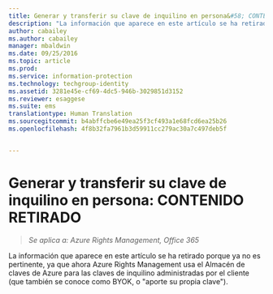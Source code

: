 ```yaml
---
title: Generar y transferir su clave de inquilino en persona&#58; CONTENIDO RETIRADO | Azure RMS
description: "La información que aparece en este artículo se ha retirado porque ya no es pertinente, ya que ahora Azure Rights Management usa el Almacén de claves de Azure para las claves de inquilino administradas por el cliente (que también se conoce como BYOK, o &quot;aporte su propia clave&quot;)."
author: cabailey
ms.author: cabailey
manager: mbaldwin
ms.date: 09/25/2016
ms.topic: article
ms.prod: 
ms.service: information-protection
ms.technology: techgroup-identity
ms.assetid: 3281e45e-cf69-4dc5-946b-3029851d3152
ms.reviewer: esaggese
ms.suite: ems
translationtype: Human Translation
ms.sourcegitcommit: b4abffcbe6e49ea25f3cf493a1e68fcd6ea25b26
ms.openlocfilehash: 4f8b32fa7961b3d59911cc279ac30a7c497deb5f


---
```


# <a name="generate-and-transfer-your-tenant-key-in-person-retired-content"></a>Generar y transferir su clave de inquilino en persona: CONTENIDO RETIRADO

>*Se aplica a: Azure Rights Management, Office 365*

La información que aparece en este artículo se ha retirado porque ya no es pertinente, ya que ahora Azure Rights Management usa el Almacén de claves de Azure para las claves de inquilino administradas por el cliente (que también se conoce como BYOK, o "aporte su propia clave"). 


<!--HONumber=Nov16_HO1-->


